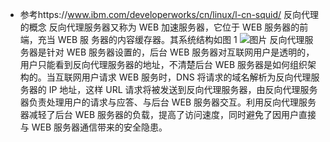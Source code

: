 * 参考https://www.ibm.com/developerworks/cn/linux/l-cn-squid/
反向代理的概念
反向代理服务器又称为 WEB 加速服务器，它位于 WEB 服务器的前端，充当 WEB 服
务器的内容缓存器。其系统结构如图 1
![图片](https://www.ibm.com/developerworks/cn/linux/l-cn-squid/images/image001.jpg)
反向代理服务器是针对 WEB 服务器设置的，后台 WEB 服务器对互联网用户是透明的，用户只能看到反向代理服务器的地址，不清楚后台 WEB 服务器是如何组织架构的。当互联网用户请求 WEB 服务时，DNS 将请求的域名解析为反向代理服务器的 IP 地址，这样 URL 请求将被发送到反向代理服务器，由反向代理服务器负责处理用户的请求与应答、与后台 WEB 服务器交互。利用反向代理服务器减轻了后台 WEB 服务器的负载，提高了访问速度，同时避免了因用户直接与 WEB 服务器通信带来的安全隐患。
